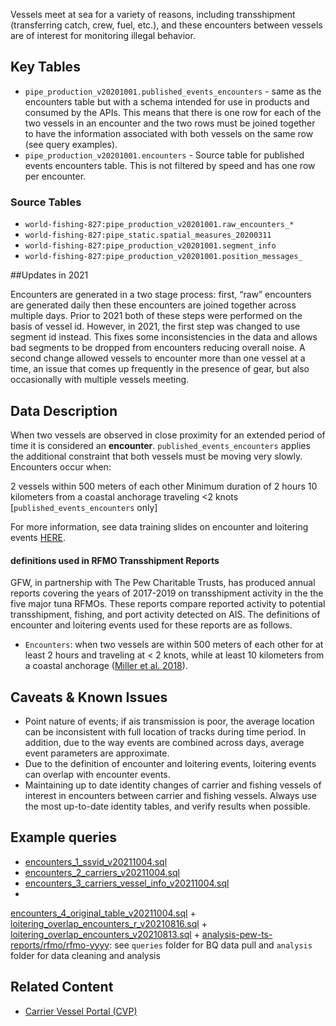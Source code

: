 Vessels meet at sea for a variety of reasons, including transshipment (transferring catch, crew, fuel, etc.), and these encounters between vessels are of interest for monitoring illegal behavior. 

## Key Tables

+ `pipe_production_v20201001.published_events_encounters` - same as the encounters table but with a schema intended for use in products and consumed by the APIs. This means that there is one row for each of the two vessels in an encounter and the two rows must be joined together to have the information associated with both vessels on the same row (see query examples). 
+ `pipe_production_v20201001.encounters` - Source table for published events encounters table. This is not filtered by speed and has one row per encounter.

### Source Tables
 * `world-fishing-827:pipe_production_v20201001.raw_encounters_*`
 * `world-fishing-827:pipe_static.spatial_measures_20200311`
 * `world-fishing-827:pipe_production_v20201001.segment_info`
 * `world-fishing-827:pipe_production_v20201001.position_messages_`

##Updates in 2021

Encounters are generated in a two stage process: first, “raw” encounters are generated daily then these encounters are joined together across multiple days. Prior to 2021 both of these steps were performed on the basis of vessel id. However, in 2021, the first step was changed to use segment id instead. This fixes some inconsistencies in the data and allows bad segments to be dropped from encounters reducing overall noise. A second change allowed vessels to encounter more than one vessel at a time, an issue that comes up frequently in the presence of gear, but also occasionally with multiple vessels meeting.

## Data Description

When two vessels are observed in close proximity for an extended period of time it is considered an **encounter**.  `published_events_encounters` applies the additional constraint that both vessels must be moving very slowly.
Encounters occur when:

2 vessels within 500 meters of each other
Minimum duration of 2 hours
10 kilometers from a coastal anchorage
 traveling <2 knots [`published_events_encounters` only]

 For more information, see data training slides on encounter and loitering events [HERE](https://docs.google.com/presentation/d/17ZSpH0F5sW0R7sTiNoDAm_pyUhHJeSd4fyyBFDHiAtw/edit?usp=sharing).

#### definitions used in RFMO Transshipment Reports 

GFW, in partnership with The Pew Charitable Trusts, has produced annual reports covering the years of 2017-2019 on transshipment activity in the the five major tuna RFMOs. These reports compare reported activity to potential transshipment, fishing, and port activity detected on AIS. The definitions of encounter and loitering events used for these reports are as follows.

+ `Encounters`: when two vessels are within 500 meters of each other for at least 2 hours and traveling at < 2 knots, while at least 10 kilometers from a coastal anchorage ([Miller et al. 2018](https://www.frontiersin.org/articles/10.3389/fmars.2018.00240/full)). 

## Caveats & Known Issues

+ Point nature of events; if ais transmission is poor, the average location can be inconsistent with full location of tracks during time period. In addition, due to the way events are combined across days, average event parameters are approximate.
+ Due to the definition of encounter and loitering events, loitering events can overlap with encounter events.
+ Maintaining up to date identity changes of carrier and fishing vessels of interest in encounters between carrier and fishing vessels. Always use the most up-to-date identity tables, and verify results when possible. 

## Example queries
+ [encounters_1_ssvid_v20211004.sql](https://github.com/GlobalFishingWatch/bigquery-documentation-wf827/blob/master/queries/examples/current/encounters_1_ssvid_v20211004.sql)  
+ [encounters_2_carriers_v20211004.sql](https://github.com/GlobalFishingWatch/bigquery-documentation-wf827/blob/master/queries/examples/current/encounters_2_carriers_v20211004.sql) 
+ [encounters_3_carriers_vessel_info_v20211004.sql](https://github.com/GlobalFishingWatch/bigquery-documentation-wf827/blob/master/queries/examples/current/encounters_3_carriers_vessel_info_v20211004.sql) 
+
[encounters_4_original_table_v20211004.sql](https://github.com/GlobalFishingWatch/bigquery-documentation-wf827/blob/master/queries/examples/current/enencounters_4_original_table_v20211004.sql) 
+
[loitering_overlap_encounters_r_v20210816.sql](https://github.com/GlobalFishingWatch/bigquery-documentation-wf827/blob/master/queries/examples/current/loitering_overlap_encounters_r_v20210816.sql) 
+
[loitering_overlap_encounters_v20210813.sql](https://github.com/GlobalFishingWatch/bigquery-documentation-wf827/blob/master/queries/examples/current/loitering_overlap_encounters_v20210813.sql) 
+ 
[analysis-pew-ts-reports/rfmo/rfmo-yyyy](https://github.com/GlobalFishingWatch/analysis-pew-ts-reports): see `queries` folder for BQ data pull and `analysis` folder for data cleaning and analysis 

## Related Content
+ [Carrier Vessel Portal (CVP)](https://globalfishingwatch.org/carrier-vessel-portal/) 

